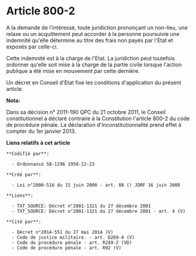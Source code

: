 # Article 800-2

A la demande de l'intéressé, toute juridiction prononçant un non-lieu, une relaxe ou un acquittement peut accorder à la
personne poursuivie une indemnité qu'elle détermine au titre des frais non payés par l'Etat et exposés par celle-ci.

Cette indemnité est à la charge de l'Etat. La juridiction peut toutefois ordonner qu'elle soit mise à la charge de la partie
civile lorsque l'action publique a été mise en mouvement par cette dernière.

Un décret en Conseil d'Etat fixe les conditions d'application du présent article.

**Nota:**

Dans sa décision n° 2011-190 QPC du 21 octobre 2011, le Conseil constitutionnel a déclaré contraire à la Constitution
l'article 800-2 du code de procédure pénale. La déclaration d'inconstitutionnalité prend effet à compter du 1er janvier 2013.

**Liens relatifs à cet article**

	**Codifié par**:

	  - Ordonnance 58-1296 1958-12-23

	**Créé par**:

	  - Loi n°2000-516 du 15 juin 2000 - art. 88 () JORF 16 juin 2000

	**Liens**:

	  - TXT_SOURCE: Décret n°2001-1321 du 27 décembre 2001
	  - TXT_SOURCE: Décret n°2001-1321 du 27 décembre 2001 - art. 4 (V)

	**Cité par**:

	  - Décret n°2014-551 du 27 mai 2014 (V)
	  - Code de justice militaire. - art. D269-4 (V)
	  - Code de procédure pénale - art. R249-2 (VD)
	  - Code de procédure pénale - art. R92 (V)

